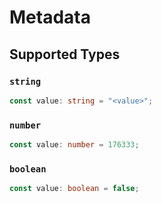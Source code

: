 # Metadata


## Supported Types

### `string`

```typescript
const value: string = "<value>";
```

### `number`

```typescript
const value: number = 176333;
```

### `boolean`

```typescript
const value: boolean = false;
```

